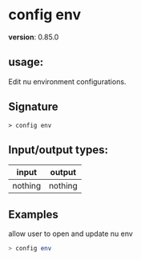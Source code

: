 # config env

**version**: 0.85.0

## **usage**:

Edit nu environment configurations.

## Signature

`> config env `

## Input/output types:

| input   | output  |
| ------- | ------- |
| nothing | nothing |

## Examples

allow user to open and update nu env

```bash
> config env
```
